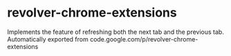 # revolver-chrome-extensions
Implements the feature of refreshing both the next tab and the previous tab.
Automatically exported from code.google.com/p/revolver-chrome-extensions
